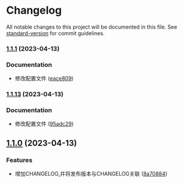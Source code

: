 # Changelog

All notable changes to this project will be documented in this file. See [standard-version](https://github.com/conventional-changelog/standard-version) for commit guidelines.

### [1.1.1](https://github.com/shenyWill/vue-virtual-cascader/compare/v1.1.13...v1.1.1) (2023-04-13)


### Documentation

* 修改配置文件 ([eace809](https://github.com/shenyWill/vue-virtual-cascader/commit/eace80988d2ca0deaff51371f4b637cf6089bd4b))

### [1.1.13](https://github.com/shenyWill/vue-virtual-cascader/compare/v1.1.12...v1.1.13) (2023-04-13)


### Documentation

* 修改配置文件 ([95adc29](https://github.com/shenyWill/vue-virtual-cascader/commit/95adc29abe83cf395d2bc6545bcf29666e7c95db))

## [1.1.0](https://github.com/shenyWill/vue-virtual-cascader/compare/v1.0.7...v1.1.0) (2023-04-13)


### Features

* 增加CHANGELOG,并将发布版本与CHANGELOG关联 ([8a70884](https://github.com/shenyWill/vue-virtual-cascader/commit/8a70884af5d6b23e49c726fbac05ceb2b47d966f))

